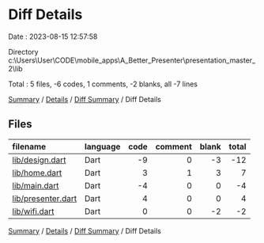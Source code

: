 # Diff Details

Date : 2023-08-15 12:57:58

Directory c:\\Users\\User\\CODE\\mobile_apps\\A_Better_Presenter\\presentation_master_2\\lib

Total : 5 files,  -6 codes, 1 comments, -2 blanks, all -7 lines

[Summary](results.md) / [Details](details.md) / [Diff Summary](diff.md) / Diff Details

## Files
| filename | language | code | comment | blank | total |
| :--- | :--- | ---: | ---: | ---: | ---: |
| [lib/design.dart](/lib/design.dart) | Dart | -9 | 0 | -3 | -12 |
| [lib/home.dart](/lib/home.dart) | Dart | 3 | 1 | 3 | 7 |
| [lib/main.dart](/lib/main.dart) | Dart | -4 | 0 | 0 | -4 |
| [lib/presenter.dart](/lib/presenter.dart) | Dart | 4 | 0 | 0 | 4 |
| [lib/wifi.dart](/lib/wifi.dart) | Dart | 0 | 0 | -2 | -2 |

[Summary](results.md) / [Details](details.md) / [Diff Summary](diff.md) / Diff Details